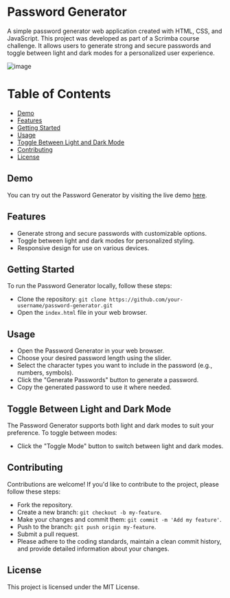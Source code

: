 # Password Generator
A simple password generator web application created with HTML, CSS, and JavaScript. This project was developed as part of a Scrimba course challenge. It allows users to generate strong and secure passwords and toggle between light and dark modes for a personalized user experience.

![image](https://github.com/Haru-hue/password-generator/assets/53390409/76e94819-a6f5-450c-b1fe-4836f36ff27e)

# Table of Contents
* [Demo](https://github.com/Haru-hue/password-generator/tree/main#demo)
* [Features](https://github.com/Haru-hue/password-generator/tree/main#features)
* [Getting Started](https://github.com/Haru-hue/password-generator/tree/main#getting-started)
* [Usage](https://github.com/Haru-hue/password-generator/tree/main#usage)
* [Toggle Between Light and Dark Mode](https://github.com/Haru-hue/password-generator/tree/main#toggle-between-light-and-dark-mode)
* [Contributing](https://github.com/Haru-hue/password-generator/tree/main#contributing)
* [License](https://github.com/Haru-hue/password-generator/tree/main#license)

## Demo
You can try out the Password Generator by visiting the live demo [here](https://haru-hue.github.io/password-generator/).

## Features
* Generate strong and secure passwords with customizable options.
* Toggle between light and dark modes for personalized styling.
* Responsive design for use on various devices.

## Getting Started
To run the Password Generator locally, follow these steps:
* Clone the repository: `git clone https://github.com/your-username/password-generator.git`
* Open the `index.html` file in your web browser.

## Usage
* Open the Password Generator in your web browser.
* Choose your desired password length using the slider.
* Select the character types you want to include in the password (e.g., numbers, symbols).
* Click the "Generate Passwords" button to generate a password.
* Copy the generated password to use it where needed.

## Toggle Between Light and Dark Mode
The Password Generator supports both light and dark modes to suit your preference. To toggle between modes:
* Click the "Toggle Mode" button to switch between light and dark modes.

## Contributing
Contributions are welcome! If you'd like to contribute to the project, please follow these steps:
* Fork the repository.
* Create a new branch: `git checkout -b my-feature`.
* Make your changes and commit them: `git commit -m 'Add my feature'`.
* Push to the branch: `git push origin my-feature`.
* Submit a pull request.
* Please adhere to the coding standards, maintain a clean commit history, and provide detailed information about your changes.

## License
This project is licensed under the MIT License.
